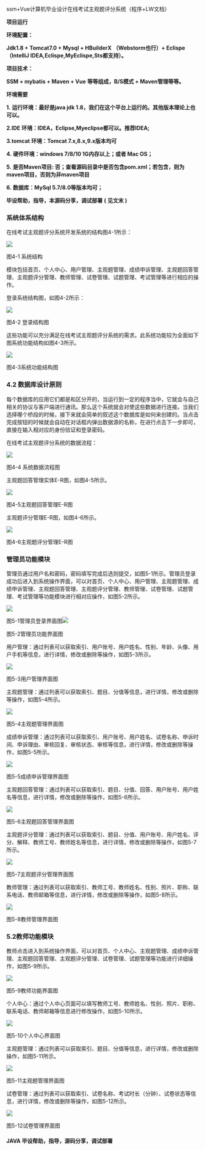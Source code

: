 ssm+Vue计算机毕业设计在线考试主观题评分系统（程序+LW文档）

**项目运行**

**环境配置：**

**Jdk1.8 + Tomcat7.0 + Mysql + HBuilderX** **（Webstorm也行）+ Eclispe（IntelliJ
IDEA,Eclispe,MyEclispe,Sts都支持）。**

**项目技术：**

**SSM + mybatis + Maven + Vue** **等等组成，B/S模式 + Maven管理等等。**

**环境需要**

**1.** **运行环境：最好是java jdk 1.8，我们在这个平台上运行的。其他版本理论上也可以。**

**2.IDE** **环境：IDEA，Eclipse,Myeclipse都可以。推荐IDEA;**

**3.tomcat** **环境：Tomcat 7.x,8.x,9.x版本均可**

**4.** **硬件环境：windows 7/8/10 1G内存以上；或者 Mac OS；**

**5.** **是否Maven项目: 否；查看源码目录中是否包含pom.xml；若包含，则为maven项目，否则为非maven项目**

**6.** **数据库：MySql 5.7/8.0等版本均可；**

**毕设帮助，指导，本源码分享，调试部署** **(** **见文末** **)**

### 系统体系结构

在线考试主观题评分系统开发系统的结构图4-1所示：

![](./res/e5b4f37e44084b559b859682fcc06a63.png)

图4-1 系统结构

模块包括首页、个人中心、用户管理、主观题管理、成绩申诉管理、主观题回答管理、主观题评分管理、教师管理、试卷管理、试题管理、考试管理等进行相应的操作。

登录系统结构图，如图4-2所示：

![](./res/35039a2066fe49868b31638aa57b35c8.png)

图4-2 登录结构图

这些功能可以充分满足在线考试主观题评分系统的需求。此系统功能较为全面如下图系统功能结构如图4-3所示。

![](./res/6361cb03587d4e5d85625c99497b39fb.png)

图4-3系统功能结构图

### 4.2 数据库设计原则

每个数据库的应用它们都是和区分开的，当运行到一定的程序当中，它就会与自己相关的协议与客户端进行通讯。那么这个系统就会对使这些数据进行连接。当我们选择哪个桥段的时候，接下来就会简单的叙述这个数据库是如何来创建的。当点击完成按钮的时候就会自动在对话框内弹出数据源的名称，在进行点击下一步即可，直接在输入相对应的身份验证和登录密码。

在线考试主观题评分系统的数据流程：

![](./res/ab8eb98693ce41e2ad5d02399fbb2af7.png)

图4-4 系统数据流程图

主观题回答管理实体E-R图，如图4-5所示。

![](./res/3d1eb52698df410aadaed95604194465.png)

图4-5主观题回答管理E-R图

主观题评分管理E-R图，如图4-6所示。

![](./res/a139ddbd0dc94d659e079884c78d4531.png)

图4-6主观题评分管理E-R图

### 管理员功能模块

管理员通过用户名和密码，密码填写完成后选则提交，如图5-1所示。管理员登录成功后进入到系统操作界面，可以对首页、个人中心、用户管理、主观题管理、成绩申诉管理、主观题回答管理、主观题评分管理、教师管理、试卷管理、试题管理、考试管理等功能模块进行相对应操作，如图5-2所示。

![](./res/ba11e53358f34631b962fd57e5774a72.png)

图5-1管理员登录界面图![](./res/0c35e1c73c3842298cf0f989ebb0ddde.png)

图5-2管理员功能界面图

用户管理：通过列表可以获取索引、用户账号、用户姓名、性别、年龄、头像、用户手机等信息，进行详情，修改或删除等操作，如图5-3所示。

![](./res/ac7e41bd3ea4444c9cf2d0621a0469bd.png)

图5-3用户管理界面图

主观题管理：通过列表可以获取索引、题目、分值等信息，进行详情，修改或删除等操作，如图5-4所示。

![](./res/d6846c0d314943b8ae8e81dca9f300cd.png)

图5-4主观题管理界面图

成绩申诉管理：通过列表可以获取索引、用户账号、用户姓名、试卷名称、申诉时间、申诉理由、审核回复、审核状态、审核等信息，进行详情，修改或删除等操作，如图5-5所示。

![](./res/4f800ed2aa274b1daa6629c459f404ee.png)

图5-5成绩申诉管理界面图

主观题回答管理：通过列表可以获取索引、题目、分值、回答、用户账号、用户姓名等信息，进行详情，修改或删除等操作，如图5-6所示。

![](./res/3df4676b62014430a724b69faaeee2cb.png)

图5-6主观题回答管理界面图

主观题评分管理：通过列表可以获取索引、题目、分值、用户账号、用户姓名、评分、解释、教师工号、教师姓名等信息，进行详情，修改或删除等操作，如图5-7所示。

![](./res/35bcad6d50b645c7aa66feff423629d5.png)

图5-7主观题评分管理界面图

教师管理：通过列表可以获取索引、教师工号、教师姓名、性别、照片、职称、联系电话、教师邮箱等信息，进行详情，修改或删除等操作，如图5-8所示。

![](./res/952b7bab3cd84abbac855dacbca6a8e9.png)

图5-8教师管理界面图

### 5.2教师功能模块

教师点击进入到系统操作界面，可以对首页、个人中心、主观题管理、成绩申诉管理、主观题回答管理、主观题评分管理、试卷管理、试题管理等功能进行详细操作，如图5-9所示。

![](./res/5c1593cec73a44c4ab72753faff34578.png)

图5-9教师功能界面图

个人中心：通过个人中心页面可以填写教师工号、教师姓名、性别、照片、职称、联系电话、教师邮箱等信息进行修改操作，如图5-10所示。

![](./res/b80ef7d7bd5e49599951579a4a165eb0.png)

图5-10个人中心界面图

主观题管理：通过列表可以获取索引、题目、分值等信息，进行详情，修改或删除操作，如图5-11所示。

![](./res/a19327be0065463484d0cf9ce4ca5cdd.png)

图5-11主观题管理界面图

试卷管理：通过列表可以获取索引、试卷名称、考试时长（分钟）、试卷状态等信息，进行详情，修改或删除等操作，如图5-12所示。

![](./res/b544c38aad7e4fd7a7c8aecf1b77cbb1.png)

图5-12试卷管理界面图

#### **JAVA** **毕设帮助，指导，源码分享，调试部署**

